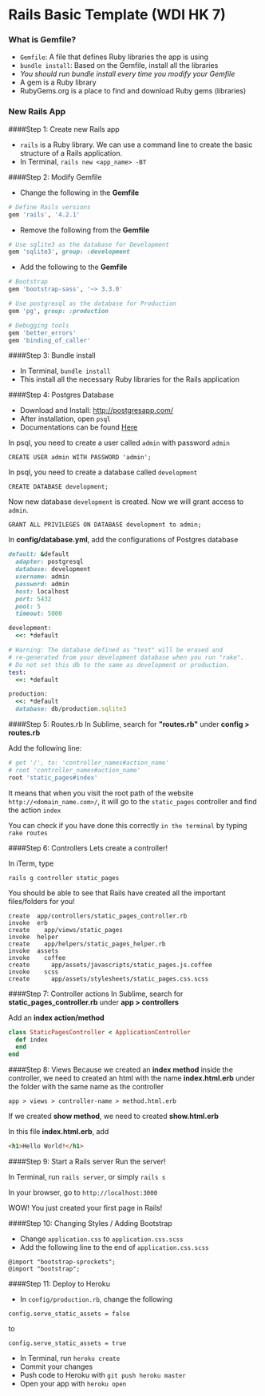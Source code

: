 # Rails Basic Template (WDI HK 7)

### What is Gemfile?
- `Gemfile`: A file that defines Ruby libraries the app is using
- `bundle install`: Based on the Gemfile, install all the libraries
- *You should run bundle install every time you modify your Gemfile*
- A gem is a Ruby library
- RubyGems.org is a place to find and download Ruby gems (libraries)

### New Rails App

####Step 1: Create new Rails app
- `rails` is a Ruby library. We can use a command line to create the basic structure of a Rails application.
- In Terminal, `rails new <app_name> -BT`

####Step 2: Modify Gemfile
- Change the following in the **Gemfile**
```ruby
# Define Rails versions
gem 'rails', '4.2.1'
```

- Remove the following from the **Gemfile**
```ruby
# Use sqlite3 as the database for Development
gem 'sqlite3', group: :development
```

- Add the following to the **Gemfile**
```ruby
# Bootstrap
gem 'bootstrap-sass', '~> 3.3.0'

# Use postgresql as the database for Production
gem 'pg', group: :production

# Debugging tools
gem 'better_errors'
gem 'binding_of_caller'
```

####Step 3: Bundle install
- In Terminal, `bundle install`
- This install all the necessary Ruby libraries for the Rails application

####Step 4: Postgres Database
- Download and Install: http://postgresapp.com/
- After installation, open `psql`
- Documentations can be found [Here](http://postgresguide.com/)

In psql, you need to create a user called `admin` with password `admin`

```psql
CREATE USER admin WITH PASSWORD 'admin';
```

In psql, you need to create a database called `development`

```psql
CREATE DATABASE development;
```

Now new database `development` is created. Now we will grant access to `admin`.

```psql
GRANT ALL PRIVILEGES ON DATABASE development to admin;
```

In **config/database.yml**, add the configurations of Postgres database

```ruby
default: &default
  adapter: postgresql
  database: development
  username: admin
  password: admin
  host: localhost
  port: 5432
  pool: 5
  timeout: 5000

development:
  <<: *default

# Warning: The database defined as "test" will be erased and
# re-generated from your development database when you run "rake".
# Do not set this db to the same as development or production.
test:
  <<: *default

production:
  <<: *default
  database: db/production.sqlite3

```


####Step 5: Routes.rb
In Sublime, search for **"routes.rb"** under **config > routes.rb**

Add the following line:
```ruby
# get '/', to: 'controller_names#action_name'
# root 'controller_names#action_name'
root 'static_pages#index'
```

It means that when you visit the root path of the website `http://<domain_name.com>/`, it will go to the `static_pages` controller and find the action `index`

You can check if you have done this correctly `in the terminal` by typing `rake routes`

####Step 6: Controllers
Lets create a controller!

In iTerm, type
```
rails g controller static_pages
```

You should be able to see that Rails have created all the important files/folders for you!

```
create  app/controllers/static_pages_controller.rb
invoke  erb
create    app/views/static_pages
invoke  helper
create    app/helpers/static_pages_helper.rb
invoke  assets
invoke    coffee
create      app/assets/javascripts/static_pages.js.coffee
invoke    scss
create      app/assets/stylesheets/static_pages.css.scss
```

####Step 7: Controller actions
In Sublime, search for **static_pages_controller.rb** under **app > controllers**

Add an **index action/method**
```ruby
class StaticPagesController < ApplicationController
  def index
  end
end

```

####Step 8: Views
Because we created an **index method** inside the controller, we need to created an html with the name **index.html.erb** under the folder with the same name as the controller
```
app > views > controller-name > method.html.erb
```

If we created **show method**, we need to created **show.html.erb**

In this file **index.html.erb**, add
``` html
<h1>Hello World!</h1>
```

####Step 9: Start a Rails server
Run the server!

In Terminal, run `rails server`, or simply `rails s`

In your browser, go to `http://localhost:3000`

WOW! You just created your first page in Rails!

####Step 10: Changing Styles / Adding Bootstrap
- Change `application.css` to `application.css.scss`
- Add the following line to the end of `application.css.scss`

```
@import "bootstrap-sprockets";
@import "bootstrap";
```

####Step 11: Deploy to Heroku
- In `config/production.rb`, change the following 

```
config.serve_static_assets = false
```

to 

```
config.serve_static_assets = true
```

- In Terminal, run `heroku create`
- Commit your changes
- Push code to Heroku with `git push heroku master`
- Open your app with `heroku open`
